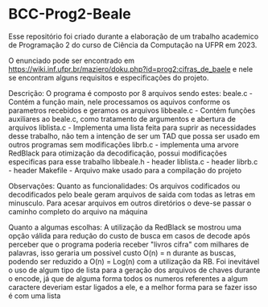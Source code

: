 # BCC-Prog2-Beale
Esse repositório foi criado durante a elaboração de um trabalho academico de Programação 2 do curso de Ciência da Computação na UFPR em 2023.

O enunciado pode ser encontrado em https://wiki.inf.ufpr.br/maziero/doku.php?id=prog2:cifras_de_baele e nele se encontram alguns requisitos e especificações do projeto.

Descrição:
O programa é composto por 8 arquivos sendo estes:
beale.c - Contém a função main, nele processamos os aquivos conforme os parametros recebidos e geramos os arquivos 
libbeale.c - Contém funções auxiliares ao beale.c, como tratamento de argumentos e abertura de arquivos
liblista.c - Implementa uma lista feita para suprir as necessidades desse trabalho, não tem a intenção de ser um TAD que possa ser usado em outros programas sem modificações
librb.c - implementa uma arvore RedBlack para otimização da decodificação, possui modificações especificas para esse trabalho
libbeale.h - header 
liblista.c - header
librb.c - header
Makefile - Arquivo make usado para a compilação do projeto

Observações: 
Quanto as funcionalidades:
    Os arquivos codificados ou decodificados pelo beale geram arquivos de saida com todas as letras em minusculo.
    Para acesar arquivos em outros diretórios o deve-se passar o caminho completo do arquivo na máquina

Quanto a algumas escolhas:
    A utilização da RedBlack se mostrou uma opção válida para redução do custo de busca em casos de decode após perceber que o programa poderia receber "livros cifra" com milhares de palavras, isso geraria um possivel custo O(n) = n durante as buscas, podendo ser reduzido a O(n) = Log(n) com a utilização da RB.
    Foi inevitável o uso de algum tipo de lista para a geração dos arquivos de chaves durante o encode, já que de alguma forma todos os numeros referentes a algum caractere deveriam estar ligados a ele, e a melhor forma para se fazer isso é com uma lista
